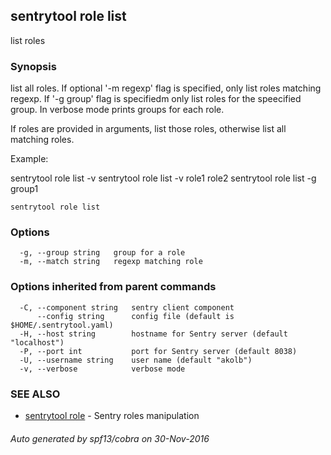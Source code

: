 ## sentrytool role list

list roles

### Synopsis


list all roles.
If optional '-m regexp' flag is specified, only list roles matching regexp.
If '-g group' flag is specifiedm only list roles for the speecified group.
In verbose mode prints groups for each role.

If roles are provided in arguments, list those roles, otherwise list all matching roles.

Example:

  sentrytool role list -v
  sentrytool role list -v role1 role2
  sentrytool role list -g group1



```
sentrytool role list
```

### Options

```
  -g, --group string   group for a role
  -m, --match string   regexp matching role
```

### Options inherited from parent commands

```
  -C, --component string   sentry client component
      --config string      config file (default is $HOME/.sentrytool.yaml)
  -H, --host string        hostname for Sentry server (default "localhost")
  -P, --port int           port for Sentry server (default 8038)
  -U, --username string    user name (default "akolb")
  -v, --verbose            verbose mode
```

### SEE ALSO
* [sentrytool role](sentrytool_role.md)	 - Sentry roles manipulation

###### Auto generated by spf13/cobra on 30-Nov-2016
